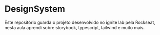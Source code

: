 # DesignSystem
Este repositório guarda o projeto desenvolvido no ignite lab pela Rockseat, nesta aula aprendi sobre storybook, typescript, tailwind e muito mais.
